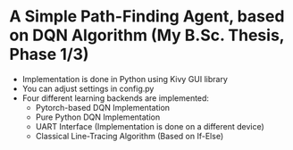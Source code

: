 # A Simple Path-Finding Agent, based on DQN Algorithm (My B.Sc. Thesis, Phase 1/3)
+ Implementation is done in Python using Kivy GUI library
+ You can adjust settings in config.py
+ Four different learning backends are implemented:
  * Pytorch-based DQN Implementation
  * Pure Python DQN Implementation
  * UART Interface (Implementation is done on a different device)
  * Classical Line-Tracing Algorithm (Based on If-Else)
  
